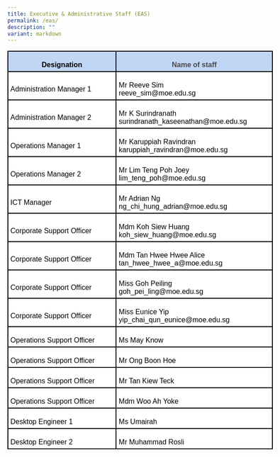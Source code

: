 ```yaml
---
title: Executive & Administrative Staff (EAS)
permalink: /eas/
description: ""
variant: markdown
---
```

<table class="MsoNormalTable" border="1" cellspacing="0" cellpadding="0" width="599" style="width:449.4pt;margin-left:-.15pt;background:white;border-collapse:collapse;
 border:none;mso-border-alt:solid windowtext 1.5pt;mso-yfti-tbllook:1184;
 mso-border-insideh:1.5pt solid windowtext;mso-border-insidev:1.5pt solid windowtext"><tbody><tr style="mso-yfti-irow:0;mso-yfti-firstrow:yes;height:26.7pt"><td width="251" style="width:188.4pt;border:solid windowtext 1.5pt;background:
  #C1D6F5;padding:3.75pt 3.75pt 3.75pt 3.75pt;height:26.7pt"><p class="MsoNormal" align="center" style="margin-bottom:0in;text-align:center;
  line-height:normal"><b><span style="font-size:12.0pt;font-family:&quot;Arial&quot;,sans-serif;
  mso-fareast-font-family:&quot;Times New Roman&quot;;color:black">Designation</span></b></p></td><td width="348" style="width:261.0pt;border:solid windowtext 1.5pt;border-left:
  none;mso-border-left-alt:solid windowtext 1.5pt;background:#C1D6F5;
  padding:3.75pt 3.75pt 3.75pt 3.75pt;height:26.7pt"><p class="MsoNormal" align="center" style="margin-bottom:0in;text-align:center;
  line-height:normal"><b><span style="font-size:12.0pt;font-family:&quot;Arial&quot;,sans-serif;
  mso-fareast-font-family:&quot;Times New Roman&quot;;color:#484848">Name of staff</span></b><span style="font-size:12.0pt;font-family:&quot;Arial&quot;,sans-serif;mso-fareast-font-family:
  &quot;Times New Roman&quot;;color:black"></span></p></td></tr><tr style="mso-yfti-irow:1;height:21.3pt"><td width="251" style="width:188.4pt;border:solid windowtext 1.5pt;border-top:
  none;mso-border-top-alt:solid windowtext 1.5pt;background:transparent;
  padding:3.75pt 3.75pt 3.75pt 3.75pt;height:21.3pt"><p class="MsoNormal" style="margin-bottom:0in;line-height:normal"><span style="font-size:12.0pt;font-family:&quot;Arial&quot;,sans-serif;mso-fareast-font-family:
  &quot;Times New Roman&quot;;color:black">Administration Manager 1</span></p></td><td width="348" style="width:261.0pt;border-top:none;border-left:none;
  border-bottom:solid windowtext 1.5pt;border-right:solid windowtext 1.5pt;
  mso-border-top-alt:solid windowtext 1.5pt;mso-border-left-alt:solid windowtext 1.5pt;
  background:transparent;padding:3.75pt 3.75pt 3.75pt 3.75pt;height:21.3pt"><p class="MsoNormal" style="margin-bottom:0in;line-height:normal"><span style="font-size:12.0pt;font-family:&quot;Arial&quot;,sans-serif;mso-fareast-font-family:
  &quot;Times New Roman&quot;;color:black">Mr Reeve Sim<br>reeve_sim@moe.edu.sg</span></p></td></tr><tr style="mso-yfti-irow:2;height:10.2pt"><td width="251" style="width:188.4pt;border:solid windowtext 1.5pt;border-top:
  none;mso-border-top-alt:solid windowtext 1.5pt;background:transparent;
  padding:3.75pt 3.75pt 3.75pt 3.75pt;height:10.2pt"><p class="MsoNormal" style="margin-bottom:0in;line-height:normal"><span style="font-size:12.0pt;font-family:&quot;Arial&quot;,sans-serif;mso-fareast-font-family:
  &quot;Times New Roman&quot;;color:black">Administration Manager 2</span></p></td><td width="348" style="width:261.0pt;border-top:none;border-left:none;
  border-bottom:solid windowtext 1.5pt;border-right:solid windowtext 1.5pt;
  mso-border-top-alt:solid windowtext 1.5pt;mso-border-left-alt:solid windowtext 1.5pt;
  background:transparent;padding:3.75pt 3.75pt 3.75pt 3.75pt;height:10.2pt"><p class="MsoNormal" style="margin-bottom:0in;line-height:normal"><span style="font-size:12.0pt;font-family:&quot;Arial&quot;,sans-serif;mso-fareast-font-family:
  &quot;Times New Roman&quot;;color:black">Mr K Surindranath<br>surindranath_kaseenathan@moe.edu.sg</span></p></td></tr><tr style="mso-yfti-irow:3;height:18.15pt"><td width="251" style="width:188.4pt;border:solid windowtext 1.5pt;border-top:
  none;mso-border-top-alt:solid windowtext 1.5pt;background:transparent;
  padding:3.75pt 3.75pt 3.75pt 3.75pt;height:18.15pt"><p class="MsoNormal" style="margin-bottom:0in;line-height:normal"><span style="font-size:12.0pt;font-family:&quot;Arial&quot;,sans-serif;mso-fareast-font-family:
  &quot;Times New Roman&quot;;color:black">Operations Manager 1</span></p></td><td width="348" style="width:261.0pt;border-top:none;border-left:none;
  border-bottom:solid windowtext 1.5pt;border-right:solid windowtext 1.5pt;
  mso-border-top-alt:solid windowtext 1.5pt;mso-border-left-alt:solid windowtext 1.5pt;
  background:transparent;padding:3.75pt 3.75pt 3.75pt 3.75pt;height:18.15pt"><p class="MsoNormal" style="margin-bottom:0in;line-height:normal"><span style="font-size:12.0pt;font-family:&quot;Arial&quot;,sans-serif;mso-fareast-font-family:
  &quot;Times New Roman&quot;;color:black">Mr Karuppiah Ravindran<br>karuppiah_ravindran@moe.edu.sg</span></p></td></tr><tr style="mso-yfti-irow:4;height:10.2pt"><td width="251" style="width:188.4pt;border:solid windowtext 1.5pt;border-top:
  none;mso-border-top-alt:solid windowtext 1.5pt;background:transparent;
  padding:3.75pt 3.75pt 3.75pt 3.75pt;height:10.2pt"><p class="MsoNormal" style="margin-bottom:0in;line-height:normal"><span style="font-size:12.0pt;font-family:&quot;Arial&quot;,sans-serif;mso-fareast-font-family:
  &quot;Times New Roman&quot;;color:black">Operations Manager 2</span></p></td><td width="348" style="width:261.0pt;border-top:none;border-left:none;
  border-bottom:solid windowtext 1.5pt;border-right:solid windowtext 1.5pt;
  mso-border-top-alt:solid windowtext 1.5pt;mso-border-left-alt:solid windowtext 1.5pt;
  background:transparent;padding:3.75pt 3.75pt 3.75pt 3.75pt;height:10.2pt"><p class="MsoNormal" style="margin-bottom:0in;line-height:normal"><span style="font-size:12.0pt;font-family:&quot;Arial&quot;,sans-serif;mso-fareast-font-family:
  &quot;Times New Roman&quot;;color:black">Mr Lim Teng Poh Joey&nbsp;<br>lim_teng_poh@moe.edu.sg</span></p></td></tr><tr style="mso-yfti-irow:5;height:22.2pt"><td width="251" style="width:188.4pt;border:solid windowtext 1.5pt;border-top:
  none;mso-border-top-alt:solid windowtext 1.5pt;background:transparent;
  padding:3.75pt 3.75pt 3.75pt 3.75pt;height:22.2pt"><p class="MsoNormal" style="margin-bottom:0in;line-height:normal"><span style="font-size:12.0pt;font-family:&quot;Arial&quot;,sans-serif;mso-fareast-font-family:
  &quot;Times New Roman&quot;;color:black">ICT Manager</span></p></td><td width="348" style="width:261.0pt;border-top:none;border-left:none;
  border-bottom:solid windowtext 1.5pt;border-right:solid windowtext 1.5pt;
  mso-border-top-alt:solid windowtext 1.5pt;mso-border-left-alt:solid windowtext 1.5pt;
  background:transparent;padding:3.75pt 3.75pt 3.75pt 3.75pt;height:22.2pt"><p class="MsoNormal" style="margin-bottom:0in;line-height:normal"><span style="font-size:12.0pt;font-family:&quot;Arial&quot;,sans-serif;mso-fareast-font-family:
  &quot;Times New Roman&quot;;color:black">Mr Adrian Ng<br>ng_chi_hung_adrian@moe.edu.sg</span></p></td></tr><tr style="mso-yfti-irow:6;height:22.2pt"><td width="251" style="width:188.4pt;border:solid windowtext 1.5pt;border-top:
  none;mso-border-top-alt:solid windowtext 1.5pt;background:transparent;
  padding:3.75pt 3.75pt 3.75pt 3.75pt;height:22.2pt"><p class="MsoNormal" style="margin-bottom:0in;line-height:normal"><span style="font-size:12.0pt;font-family:&quot;Arial&quot;,sans-serif;mso-fareast-font-family:
  &quot;Times New Roman&quot;;color:black">Corporate Support Officer</span></p></td><td width="348" style="width:261.0pt;border-top:none;border-left:none;
  border-bottom:solid windowtext 1.5pt;border-right:solid windowtext 1.5pt;
  mso-border-top-alt:solid windowtext 1.5pt;mso-border-left-alt:solid windowtext 1.5pt;
  background:transparent;padding:3.75pt 3.75pt 3.75pt 3.75pt;height:22.2pt"><p class="MsoNormal" style="margin-bottom:0in;line-height:normal"><span style="font-size:12.0pt;font-family:&quot;Arial&quot;,sans-serif;mso-fareast-font-family:
  &quot;Times New Roman&quot;;color:black">Mdm Koh Siew Huang<br>koh_siew_huang@moe.edu.sg</span></p></td></tr><tr style="mso-yfti-irow:7;height:22.2pt"><td width="251" style="width:188.4pt;border:solid windowtext 1.5pt;border-top:
  none;mso-border-top-alt:solid windowtext 1.5pt;background:transparent;
  padding:3.75pt 3.75pt 3.75pt 3.75pt;height:22.2pt"><p class="MsoNormal" style="margin-bottom:0in;line-height:normal"><span style="font-size:12.0pt;font-family:&quot;Arial&quot;,sans-serif;mso-fareast-font-family:
  &quot;Times New Roman&quot;;color:black">Corporate Support Officer</span></p></td><td width="348" style="width:261.0pt;border-top:none;border-left:none;
  border-bottom:solid windowtext 1.5pt;border-right:solid windowtext 1.5pt;
  mso-border-top-alt:solid windowtext 1.5pt;mso-border-left-alt:solid windowtext 1.5pt;
  background:transparent;padding:3.75pt 3.75pt 3.75pt 3.75pt;height:22.2pt"><p class="MsoNormal" style="margin-bottom:0in;line-height:normal"><span style="font-size:12.0pt;font-family:&quot;Arial&quot;,sans-serif;mso-fareast-font-family:
  &quot;Times New Roman&quot;;color:black">Mdm Tan Hwee Hwee Alice<br>tan_hwee_hwee_a@moe.edu.sg</span></p></td></tr><tr style="mso-yfti-irow:8;height:22.2pt"><td width="251" style="width:188.4pt;border:solid windowtext 1.5pt;border-top:
  none;mso-border-top-alt:solid windowtext 1.5pt;background:transparent;
  padding:3.75pt 3.75pt 3.75pt 3.75pt;height:22.2pt"><p class="MsoNormal" style="margin-bottom:0in;line-height:normal"><span style="font-size:12.0pt;font-family:&quot;Arial&quot;,sans-serif;mso-fareast-font-family:
  &quot;Times New Roman&quot;;color:black">Corporate Support Officer</span></p></td><td width="348" style="width:261.0pt;border-top:none;border-left:none;
  border-bottom:solid windowtext 1.5pt;border-right:solid windowtext 1.5pt;
  mso-border-top-alt:solid windowtext 1.5pt;mso-border-left-alt:solid windowtext 1.5pt;
  background:transparent;padding:3.75pt 3.75pt 3.75pt 3.75pt;height:22.2pt"><p class="MsoNormal" style="margin-bottom:0in;line-height:normal"><span style="font-size:12.0pt;font-family:&quot;Arial&quot;,sans-serif;mso-fareast-font-family:
  &quot;Times New Roman&quot;;color:black">Miss Goh Peiling<br>goh_pei_ling@moe.edu.sg</span></p></td></tr><tr style="mso-yfti-irow:9;height:22.2pt"><td width="251" style="width:188.4pt;border:solid windowtext 1.5pt;border-top:
  none;mso-border-top-alt:solid windowtext 1.5pt;background:transparent;
  padding:3.75pt 3.75pt 3.75pt 3.75pt;height:22.2pt"><p class="MsoNormal" style="margin-bottom:0in;line-height:normal"><span style="font-size:12.0pt;font-family:&quot;Arial&quot;,sans-serif;mso-fareast-font-family:
  &quot;Times New Roman&quot;;color:black">Corporate Support Officer</span></p></td><td width="348" style="width:261.0pt;border-top:none;border-left:none;
  border-bottom:solid windowtext 1.5pt;border-right:solid windowtext 1.5pt;
  mso-border-top-alt:solid windowtext 1.5pt;mso-border-left-alt:solid windowtext 1.5pt;
  background:transparent;padding:3.75pt 3.75pt 3.75pt 3.75pt;height:22.2pt"><p class="MsoNormal" style="margin-bottom:0in;line-height:normal"><span style="font-size:12.0pt;font-family:&quot;Arial&quot;,sans-serif;mso-fareast-font-family:
  &quot;Times New Roman&quot;;color:black">Miss Eunice Yip<br>yip_chai_qun_eunice@moe.edu.sg</span></p></td></tr><tr style="mso-yfti-irow:10;height:22.2pt"><td width="251" style="width:188.4pt;border:solid windowtext 1.5pt;border-top:
  none;mso-border-top-alt:solid windowtext 1.5pt;background:transparent;
  padding:3.75pt 3.75pt 3.75pt 3.75pt;height:22.2pt"><p class="MsoNormal" style="margin-bottom:0in;line-height:normal"><span style="font-size:12.0pt;font-family:&quot;Arial&quot;,sans-serif;mso-fareast-font-family:
  &quot;Times New Roman&quot;;color:black">Operations Support Officer</span></p></td><td width="348" style="width:261.0pt;border-top:none;border-left:none;
  border-bottom:solid windowtext 1.5pt;border-right:solid windowtext 1.5pt;
  mso-border-top-alt:solid windowtext 1.5pt;mso-border-left-alt:solid windowtext 1.5pt;
  background:transparent;padding:3.75pt 3.75pt 3.75pt 3.75pt;height:22.2pt"><p class="MsoNormal" style="margin-bottom:0in;line-height:normal"><span style="font-size:12.0pt;font-family:&quot;Arial&quot;,sans-serif;mso-fareast-font-family:
  &quot;Times New Roman&quot;;color:black">Ms May Know</span></p></td></tr><tr style="mso-yfti-irow:11;height:22.2pt"><td width="251" style="width:188.4pt;border:solid windowtext 1.5pt;border-top:
  none;mso-border-top-alt:solid windowtext 1.5pt;background:transparent;
  padding:3.75pt 3.75pt 3.75pt 3.75pt;height:22.2pt"><p class="MsoNormal" style="margin-bottom:0in;line-height:normal"><span style="font-size:12.0pt;font-family:&quot;Arial&quot;,sans-serif;mso-fareast-font-family:
  &quot;Times New Roman&quot;;color:black">Operations Support Officer</span></p></td><td width="348" style="width:261.0pt;border-top:none;border-left:none;
  border-bottom:solid windowtext 1.5pt;border-right:solid windowtext 1.5pt;
  mso-border-top-alt:solid windowtext 1.5pt;mso-border-left-alt:solid windowtext 1.5pt;
  background:transparent;padding:3.75pt 3.75pt 3.75pt 3.75pt;height:22.2pt"><p class="MsoNormal" style="margin-bottom:0in;line-height:normal"><span style="font-size:12.0pt;font-family:&quot;Arial&quot;,sans-serif;mso-fareast-font-family:
  &quot;Times New Roman&quot;;color:black">Mr Ong Boon Hoe</span></p></td></tr><tr style="mso-yfti-irow:12;height:22.2pt"><td width="251" style="width:188.4pt;border:solid windowtext 1.5pt;border-top:
  none;mso-border-top-alt:solid windowtext 1.5pt;background:transparent;
  padding:3.75pt 3.75pt 3.75pt 3.75pt;height:22.2pt"><p class="MsoNormal" style="margin-bottom:0in;line-height:normal"><span style="font-size:12.0pt;font-family:&quot;Arial&quot;,sans-serif;mso-fareast-font-family:
  &quot;Times New Roman&quot;;color:black">Operations Support Officer</span></p></td><td width="348" style="width:261.0pt;border-top:none;border-left:none;
  border-bottom:solid windowtext 1.5pt;border-right:solid windowtext 1.5pt;
  mso-border-top-alt:solid windowtext 1.5pt;mso-border-left-alt:solid windowtext 1.5pt;
  background:transparent;padding:3.75pt 3.75pt 3.75pt 3.75pt;height:22.2pt"><p class="MsoNormal" style="margin-bottom:0in;line-height:normal"><span style="font-size:12.0pt;font-family:&quot;Arial&quot;,sans-serif;mso-fareast-font-family:
  &quot;Times New Roman&quot;;color:black">Mr Tan Kiew Teck</span></p></td></tr><tr style="mso-yfti-irow:13;height:22.2pt"><td width="251" style="width:188.4pt;border:solid windowtext 1.5pt;border-top:
  none;mso-border-top-alt:solid windowtext 1.5pt;background:transparent;
  padding:3.75pt 3.75pt 3.75pt 3.75pt;height:22.2pt"><p class="MsoNormal" style="margin-bottom:0in;line-height:normal"><span style="font-size:12.0pt;font-family:&quot;Arial&quot;,sans-serif;mso-fareast-font-family:
  &quot;Times New Roman&quot;;color:black">Operations Support Officer</span></p></td><td width="348" style="width:261.0pt;border-top:none;border-left:none;
  border-bottom:solid windowtext 1.5pt;border-right:solid windowtext 1.5pt;
  mso-border-top-alt:solid windowtext 1.5pt;mso-border-left-alt:solid windowtext 1.5pt;
  background:transparent;padding:3.75pt 3.75pt 3.75pt 3.75pt;height:22.2pt"><p class="MsoNormal" style="margin-bottom:0in;line-height:normal"><span style="font-size:12.0pt;font-family:&quot;Arial&quot;,sans-serif;mso-fareast-font-family:
  &quot;Times New Roman&quot;;color:black">Mdm Woo Ah Yoke</span></p></td></tr><tr style="mso-yfti-irow:14;height:22.2pt"><td width="251" style="width:188.4pt;border:solid windowtext 1.5pt;border-top:
  none;mso-border-top-alt:solid windowtext 1.5pt;background:transparent;
  padding:3.75pt 3.75pt 3.75pt 3.75pt;height:22.2pt"><p class="MsoNormal" style="margin-bottom:0in;line-height:normal"><span style="font-size:12.0pt;font-family:&quot;Arial&quot;,sans-serif;mso-fareast-font-family:
  &quot;Times New Roman&quot;;color:black">Desktop Engineer 1</span></p></td><td width="348" style="width:261.0pt;border-top:none;border-left:none;
  border-bottom:solid windowtext 1.5pt;border-right:solid windowtext 1.5pt;
  mso-border-top-alt:solid windowtext 1.5pt;mso-border-left-alt:solid windowtext 1.5pt;
  background:transparent;padding:3.75pt 3.75pt 3.75pt 3.75pt;height:22.2pt"><p class="MsoNormal" style="margin-bottom:0in;line-height:normal"><span style="font-size:12.0pt;font-family:&quot;Arial&quot;,sans-serif;mso-fareast-font-family:
  &quot;Times New Roman&quot;;color:black">Ms Umairah</span></p></td></tr><tr style="mso-yfti-irow:15;mso-yfti-lastrow:yes;height:22.2pt"><td width="251" style="width:188.4pt;border:solid windowtext 1.5pt;border-top:
  none;mso-border-top-alt:solid windowtext 1.5pt;background:transparent;
  padding:3.75pt 3.75pt 3.75pt 3.75pt;height:22.2pt"><p class="MsoNormal" style="margin-bottom:0in;line-height:normal"><span style="font-size:12.0pt;font-family:&quot;Arial&quot;,sans-serif;mso-fareast-font-family:
  &quot;Times New Roman&quot;;color:black">Desktop Engineer 2</span></p></td><td width="348" style="width:261.0pt;border-top:none;border-left:none;
  border-bottom:solid windowtext 1.5pt;border-right:solid windowtext 1.5pt;
  mso-border-top-alt:solid windowtext 1.5pt;mso-border-left-alt:solid windowtext 1.5pt;
  background:transparent;padding:3.75pt 3.75pt 3.75pt 3.75pt;height:22.2pt"><p class="MsoNormal" style="margin-bottom:0in;line-height:normal"><span style="font-size:12.0pt;font-family:&quot;Arial&quot;,sans-serif;mso-fareast-font-family:
  &quot;Times New Roman&quot;;color:black">Mr Muhammad Rosli</span></p></td></tr></tbody></table>